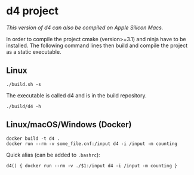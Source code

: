 # d4 project

*This version of d4 can also be compiled on Apple Silicon Macs.*

In order to compile the project cmake (version>=3.1) and ninja have to
be installed. The following command lines then build and compile the
project as a static executable.

## Linux

```
./build.sh -s
```

The executable is called d4 and is in the build repository.

```
./build/d4 -h
```

## Linux/macOS/Windows (Docker)

```
docker build -t d4 .
docker run --rm -v some_file.cnf:/input d4 -i /input -m counting
```

Quick alias (can be added to `.bashrc`):

```
d4() { docker run --rm -v ./$1:/input d4 -i /input -m counting }
```